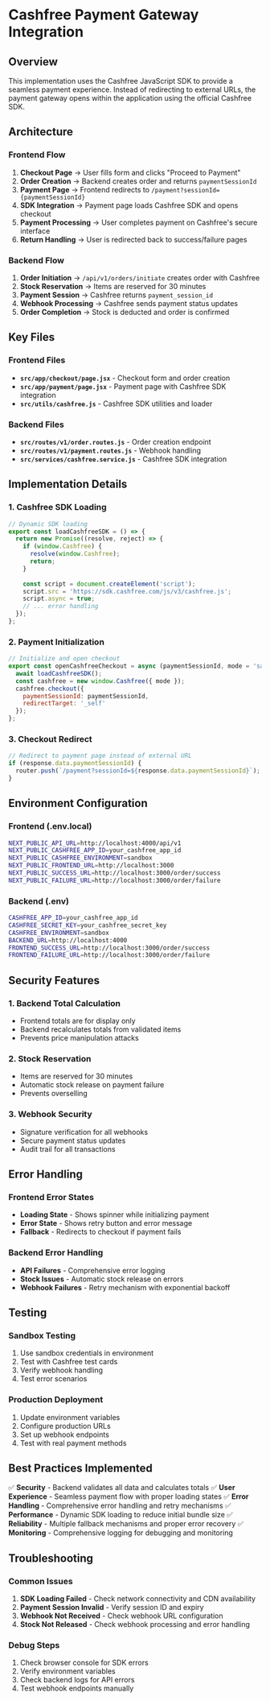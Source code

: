 # Cashfree Payment Gateway Integration

## Overview

This implementation uses the Cashfree JavaScript SDK to provide a seamless payment experience. Instead of redirecting to external URLs, the payment gateway opens within the application using the official Cashfree SDK.

## Architecture

### Frontend Flow
1. **Checkout Page** → User fills form and clicks "Proceed to Payment"
2. **Order Creation** → Backend creates order and returns `paymentSessionId`
3. **Payment Page** → Frontend redirects to `/payment?sessionId={paymentSessionId}`
4. **SDK Integration** → Payment page loads Cashfree SDK and opens checkout
5. **Payment Processing** → User completes payment on Cashfree's secure interface
6. **Return Handling** → User is redirected back to success/failure pages

### Backend Flow
1. **Order Initiation** → `/api/v1/orders/initiate` creates order with Cashfree
2. **Stock Reservation** → Items are reserved for 30 minutes
3. **Payment Session** → Cashfree returns `payment_session_id`
4. **Webhook Processing** → Cashfree sends payment status updates
5. **Order Completion** → Stock is deducted and order is confirmed

## Key Files

### Frontend Files
- **`src/app/checkout/page.jsx`** - Checkout form and order creation
- **`src/app/payment/page.jsx`** - Payment page with Cashfree SDK integration
- **`src/utils/cashfree.js`** - Cashfree SDK utilities and loader

### Backend Files
- **`src/routes/v1/order.routes.js`** - Order creation endpoint
- **`src/routes/v1/payment.routes.js`** - Webhook handling
- **`src/services/cashfree.service.js`** - Cashfree SDK integration

## Implementation Details

### 1. Cashfree SDK Loading
```javascript
// Dynamic SDK loading
export const loadCashfreeSDK = () => {
  return new Promise((resolve, reject) => {
    if (window.Cashfree) {
      resolve(window.Cashfree);
      return;
    }
    
    const script = document.createElement('script');
    script.src = 'https://sdk.cashfree.com/js/v3/cashfree.js';
    script.async = true;
    // ... error handling
  });
};
```

### 2. Payment Initialization
```javascript
// Initialize and open checkout
export const openCashfreeCheckout = async (paymentSessionId, mode = 'sandbox') => {
  await loadCashfreeSDK();
  const cashfree = new window.Cashfree({ mode });
  cashfree.checkout({
    paymentSessionId: paymentSessionId,
    redirectTarget: '_self'
  });
};
```

### 3. Checkout Redirect
```javascript
// Redirect to payment page instead of external URL
if (response.data.paymentSessionId) {
  router.push(`/payment?sessionId=${response.data.paymentSessionId}`);
}
```

## Environment Configuration

### Frontend (.env.local)
```bash
NEXT_PUBLIC_API_URL=http://localhost:4000/api/v1
NEXT_PUBLIC_CASHFREE_APP_ID=your_cashfree_app_id
NEXT_PUBLIC_CASHFREE_ENVIRONMENT=sandbox
NEXT_PUBLIC_FRONTEND_URL=http://localhost:3000
NEXT_PUBLIC_SUCCESS_URL=http://localhost:3000/order/success
NEXT_PUBLIC_FAILURE_URL=http://localhost:3000/order/failure
```

### Backend (.env)
```bash
CASHFREE_APP_ID=your_cashfree_app_id
CASHFREE_SECRET_KEY=your_cashfree_secret_key
CASHFREE_ENVIRONMENT=sandbox
BACKEND_URL=http://localhost:4000
FRONTEND_SUCCESS_URL=http://localhost:3000/order/success
FRONTEND_FAILURE_URL=http://localhost:3000/order/failure
```

## Security Features

### 1. Backend Total Calculation
- Frontend totals are for display only
- Backend recalculates totals from validated items
- Prevents price manipulation attacks

### 2. Stock Reservation
- Items are reserved for 30 minutes
- Automatic stock release on payment failure
- Prevents overselling

### 3. Webhook Security
- Signature verification for all webhooks
- Secure payment status updates
- Audit trail for all transactions

## Error Handling

### Frontend Error States
- **Loading State** - Shows spinner while initializing payment
- **Error State** - Shows retry button and error message
- **Fallback** - Redirects to checkout if payment fails

### Backend Error Handling
- **API Failures** - Comprehensive error logging
- **Stock Issues** - Automatic stock release on errors
- **Webhook Failures** - Retry mechanism with exponential backoff

## Testing

### Sandbox Testing
1. Use sandbox credentials in environment
2. Test with Cashfree test cards
3. Verify webhook handling
4. Test error scenarios

### Production Deployment
1. Update environment variables
2. Configure production URLs
3. Set up webhook endpoints
4. Test with real payment methods

## Best Practices Implemented

✅ **Security** - Backend validates all data and calculates totals
✅ **User Experience** - Seamless payment flow with proper loading states
✅ **Error Handling** - Comprehensive error handling and retry mechanisms
✅ **Performance** - Dynamic SDK loading to reduce initial bundle size
✅ **Reliability** - Multiple fallback mechanisms and proper error recovery
✅ **Monitoring** - Comprehensive logging for debugging and monitoring

## Troubleshooting

### Common Issues
1. **SDK Loading Failed** - Check network connectivity and CDN availability
2. **Payment Session Invalid** - Verify session ID and expiry
3. **Webhook Not Received** - Check webhook URL configuration
4. **Stock Not Released** - Check webhook processing and error handling

### Debug Steps
1. Check browser console for SDK errors
2. Verify environment variables
3. Check backend logs for API errors
4. Test webhook endpoints manually
